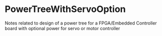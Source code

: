 # PowerTreeWithServoOption
Notes related to design of a power tree for a FPGA/Embedded Controller board with optional power for servo or motor controller
